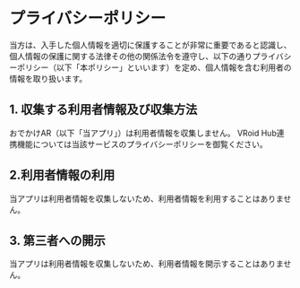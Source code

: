 # プライバシーポリシー
当方は、入手した個人情報を適切に保護することが非常に重要であると認識し、個人情報の保護に関する法律その他の関係法令を遵守し、以下の通りプライバシーポリシー（以下「本ポリシー」といいます）を定め、個人情報を含む利用者の情報を取り扱います。
## 1. 収集する利用者情報及び収集方法
おでかけAR（以下「当アプリ」）は利用者情報を収集しません。
VRoid Hub連携機能については当該サービスのプライバシーポリシーを御覧ください。
## 2.利用者情報の利用
当アプリは利用者情報を収集しないため、利用者情報を利用することはありません。
## 3. 第三者への開示
当アプリは利用者情報を収集しないため、利用者情報を開示することはありません。
